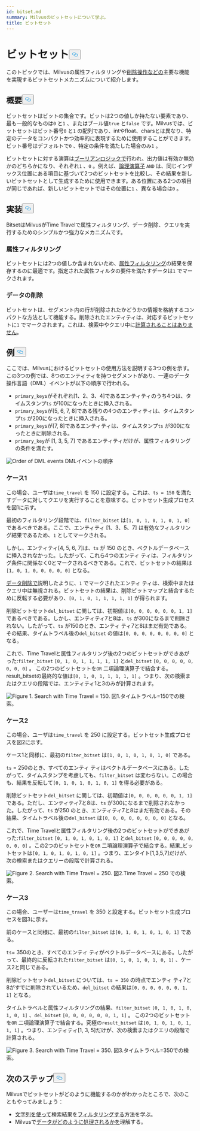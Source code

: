 ```yaml
---
id: bitset.md
summary: Milvusのビットセットについて学ぶ。
title: ビットセット
---
```

<h1 id="Bitset" class="common-anchor-header">ビットセット<button data-href="#Bitset" class="anchor-icon" translate="no">
      <svg translate="no"
        aria-hidden="true"
        focusable="false"
        height="20"
        version="1.1"
        viewBox="0 0 16 16"
        width="16"
      >
        <path
          fill="#0092E4"
          fill-rule="evenodd"
          d="M4 9h1v1H4c-1.5 0-3-1.69-3-3.5S2.55 3 4 3h4c1.45 0 3 1.69 3 3.5 0 1.41-.91 2.72-2 3.25V8.59c.58-.45 1-1.27 1-2.09C10 5.22 8.98 4 8 4H4c-.98 0-2 1.22-2 2.5S3 9 4 9zm9-3h-1v1h1c1 0 2 1.22 2 2.5S13.98 12 13 12H9c-.98 0-2-1.22-2-2.5 0-.83.42-1.64 1-2.09V6.25c-1.09.53-2 1.84-2 3.25C6 11.31 7.55 13 9 13h4c1.45 0 3-1.69 3-3.5S14.5 6 13 6z"
        ></path>
      </svg>
    </button></h1><p>このトピックでは、Milvusの属性フィルタリングや<a href="https://milvus.io/blog/2022-02-07-how-milvus-deletes-streaming-data-in-distributed-cluster.md">削除操作などの</a>主要な機能を実現するビットセットメカニズムについて紹介します。</p>
<h2 id="Overview" class="common-anchor-header">概要<button data-href="#Overview" class="anchor-icon" translate="no">
      <svg translate="no"
        aria-hidden="true"
        focusable="false"
        height="20"
        version="1.1"
        viewBox="0 0 16 16"
        width="16"
      >
        <path
          fill="#0092E4"
          fill-rule="evenodd"
          d="M4 9h1v1H4c-1.5 0-3-1.69-3-3.5S2.55 3 4 3h4c1.45 0 3 1.69 3 3.5 0 1.41-.91 2.72-2 3.25V8.59c.58-.45 1-1.27 1-2.09C10 5.22 8.98 4 8 4H4c-.98 0-2 1.22-2 2.5S3 9 4 9zm9-3h-1v1h1c1 0 2 1.22 2 2.5S13.98 12 13 12H9c-.98 0-2-1.22-2-2.5 0-.83.42-1.64 1-2.09V6.25c-1.09.53-2 1.84-2 3.25C6 11.31 7.55 13 9 13h4c1.45 0 3-1.69 3-3.5S14.5 6 13 6z"
        ></path>
      </svg>
    </button></h2><p>ビットセットはビットの集合です。ビットは2つの値しか持たない要素であり、最も一般的なものは<code translate="no">0</code> と<code translate="no">1</code> 、またはブール値<code translate="no">true</code> と<code translate="no">false</code> です。Milvusでは、ビットセットはビット番号<code translate="no">0</code> と<code translate="no">1</code> の配列であり、intやfloat、charsとは異なり、特定のデータをコンパクトかつ効率的に表現するために使用することができます。ビット番号はデフォルトで<code translate="no">0</code> 、特定の条件を満たした場合のみ<code translate="no">1</code> 。</p>
<p>ビットセットに対する演算は<a href="/docs/ja/boolean.md">ブーリアンロジックで</a>行われ、出力値は有効か無効かのどちらかになり、それぞれ<code translate="no">1</code> 、<code translate="no">0</code> 。例えば、<a href="https://milvus.io/docs/v2.1.x/boolean.md#Logical-operators">論理演算子</a> <code translate="no">AND</code> は、同じインデックス位置にある項目に基づいて2つのビットセットを比較し、その結果を新しいビットセットとして生成するために使用できます。ある位置にある2つの項目が同じであれば、新しいビットセットではその位置に<code translate="no">1</code> 、異なる場合は<code translate="no">0</code> 。</p>
<h2 id="Implementation" class="common-anchor-header">実装<button data-href="#Implementation" class="anchor-icon" translate="no">
      <svg translate="no"
        aria-hidden="true"
        focusable="false"
        height="20"
        version="1.1"
        viewBox="0 0 16 16"
        width="16"
      >
        <path
          fill="#0092E4"
          fill-rule="evenodd"
          d="M4 9h1v1H4c-1.5 0-3-1.69-3-3.5S2.55 3 4 3h4c1.45 0 3 1.69 3 3.5 0 1.41-.91 2.72-2 3.25V8.59c.58-.45 1-1.27 1-2.09C10 5.22 8.98 4 8 4H4c-.98 0-2 1.22-2 2.5S3 9 4 9zm9-3h-1v1h1c1 0 2 1.22 2 2.5S13.98 12 13 12H9c-.98 0-2-1.22-2-2.5 0-.83.42-1.64 1-2.09V6.25c-1.09.53-2 1.84-2 3.25C6 11.31 7.55 13 9 13h4c1.45 0 3-1.69 3-3.5S14.5 6 13 6z"
        ></path>
      </svg>
    </button></h2><p>BitsetはMilvusがTime Travelで属性フィルタリング、データ削除、クエリを実行するためのシンプルかつ強力なメカニズムです。</p>
<h3 id="Attribute-filtering" class="common-anchor-header">属性フィルタリング</h3><p>ビットセットには2つの値しか含まれないため、<a href="https://milvus.io/docs/v2.1.x/hybridsearch.md">属性フィルタリング</a>の結果を保存するのに最適です。指定された属性フィルタの要件を満たすデータは<code translate="no">1</code> でマークされます。</p>
<h3 id="Data-deletion" class="common-anchor-header">データの削除</h3><p>ビットセットは、セグメント内の行が削除されたかどうかの情報を格納するコンパクトな方法として機能する。削除されたエンティティは、対応するビットセットに<code translate="no">1</code> でマークされます。これは、検索中やクエリ中に<a href="https://milvus.io/blog/deleting-data-in-milvus.md">計算されることはありません</a>。</p>
<h2 id="Examples" class="common-anchor-header">例<button data-href="#Examples" class="anchor-icon" translate="no">
      <svg translate="no"
        aria-hidden="true"
        focusable="false"
        height="20"
        version="1.1"
        viewBox="0 0 16 16"
        width="16"
      >
        <path
          fill="#0092E4"
          fill-rule="evenodd"
          d="M4 9h1v1H4c-1.5 0-3-1.69-3-3.5S2.55 3 4 3h4c1.45 0 3 1.69 3 3.5 0 1.41-.91 2.72-2 3.25V8.59c.58-.45 1-1.27 1-2.09C10 5.22 8.98 4 8 4H4c-.98 0-2 1.22-2 2.5S3 9 4 9zm9-3h-1v1h1c1 0 2 1.22 2 2.5S13.98 12 13 12H9c-.98 0-2-1.22-2-2.5 0-.83.42-1.64 1-2.09V6.25c-1.09.53-2 1.84-2 3.25C6 11.31 7.55 13 9 13h4c1.45 0 3-1.69 3-3.5S14.5 6 13 6z"
        ></path>
      </svg>
    </button></h2><p>ここでは、Milvusにおけるビットセットの使用方法を説明する3つの例を示す。この3つの例では、8つのエンティティを持つセグメントがあり、一連のデータ操作言語（DML）イベントが以下の順序で行われる。</p>
<ul>
<li><code translate="no">primary_key</code>sがそれぞれ[1、2、3、4]であるエンティティのうち4つは、タイムスタンプ<code translate="no">ts</code> が100になったときに挿入される。</li>
<li><code translate="no">primary_key</code>sが[5, 6, 7, 8]である残りの4つのエンティティは、タイムスタンプ<code translate="no">ts</code> が200になったときに挿入される。</li>
<li><code translate="no">primary_key</code>sが[7, 8]であるエンティティは、タイムスタンプ<code translate="no">ts</code> が300になったときに削除される。</li>
<li><code translate="no">primary_key</code>が [1, 3, 5, 7] であるエンティティだけが、属性フィルタリングの条件を満たす。</li>
</ul>
<p>
  
   <span class="img-wrapper"> <img translate="no" src="/docs/v2.5.x/assets/bitset_0.svg" alt="Order of DML events" class="doc-image" id="order-of-dml-events" />
   </span> <span class="img-wrapper"> <span>DMLイベントの順序</span> </span></p>
<h3 id="Case-one" class="common-anchor-header">ケース1</h3><p>この場合、ユーザは<code translate="no">time_travel</code> を 150 に設定する。これは、<code translate="no">ts = 150</code> を満たすデータに対してクエリを実行することを意味する。ビットセット生成プロセスを図1に示す。</p>
<p>最初のフィルタリング段階では、<code translate="no">filter_bitset</code> は<code translate="no">[1, 0, 1, 0, 1, 0, 1, 0]</code> であるべきである。ここで、エンティティ [1、3、5、7] は有効なフィルタリング結果であるため、<code translate="no">1</code> としてマークされる。</p>
<p>しかし、エンティティ[4, 5, 6, 7]は、<code translate="no">ts</code> が 150 のとき、ベクトルデータベースに挿入されなかった。したがって、これら4つのエンティ ティは、フィルタリング条件に関係なく0とマークされるべきである。これで、ビットセットの結果は<code translate="no">[1, 0, 1, 0, 0, 0, 0, 0]</code> となる。</p>
<p><a href="#data-deletion">データ削除で</a>説明したように、<code translate="no">1</code> でマークされたエンティ ティは、検索中またはクエリ中は無視される。ビットセットの結果は、削除ビットマップと結合するために反転する必要があり、<code translate="no">[0, 1, 0, 1, 1, 1, 1, 1]</code> が得られます。</p>
<p>削除ビットセット<code translate="no">del_bitset</code> に関しては、初期値は<code translate="no">[0, 0, 0, 0, 0, 0, 1, 1]</code> であるべきである。しかし、エンティティ7と8は、<code translate="no">ts</code> が300になるまで削除されない。したがって、<code translate="no">ts</code> が150のとき、エンティ ティ7と8はまだ有効である。その結果、タイムトラベル後の<code translate="no">del_bitset</code> の値は<code translate="no">[0, 0, 0, 0, 0, 0, 0, 0]</code> となる。</p>
<p>これで、Time Travelと属性フィルタリング後の2つのビットセットができあがった:<code translate="no">filter_bitset</code> <code translate="no">[0, 1, 0, 1, 1, 1, 1, 1]</code> と<code translate="no">del_bitset</code> <code translate="no">[0, 0, 0, 0, 0, 0, 0, 0]</code> 。  この2つのビットセットを<code translate="no">OR</code> 二項論理演算子で結合する。result_bitsetの最終的な値は<code translate="no">[0, 1, 0, 1, 1, 1, 1, 1]</code> 。つまり、次の検索またはクエリの段階では、エンティティ1と3のみが計算されます。</p>
<p>
 <span class="img-wrapper">
   <img translate="no" src="/docs/v2.5.x/assets/bitset_1.jpg" alt="Figure 1. Search with Time Travel = 150." class="doc-image" id="figure-1.-search-with-time-travel-=-150." />
   <span>図1.タイムトラベル=150での検索</span>。 </span></p>
<h3 id="Case-two" class="common-anchor-header">ケース2</h3><p>この場合、ユーザは<code translate="no">time_travel</code> を 250 に設定する。ビットセット生成プロセスを図2に示す。</p>
<p>ケース1と同様に、最初の<code translate="no">filter_bitset</code> は<code translate="no">[1, 0, 1, 0, 1, 0, 1, 0]</code> である。</p>
<p><code translate="no">ts</code> = 250のとき、すべてのエンティ ティはベクトルデータベースにある。したがって、タイムスタンプを考慮しても、<code translate="no">filter_bitset</code> は変わらない。この場合も、結果を反転して<code translate="no">[0, 1, 0, 1, 0, 1, 0, 1]</code> を得る必要がある。</p>
<p>削除ビットセット<code translate="no">del_bitset</code> に関しては、初期値は<code translate="no">[0, 0, 0, 0, 0, 0, 1, 1]</code> である。ただし、エンティティ7と8は、<code translate="no">ts</code> が300になるまで削除されなかった。したがって、<code translate="no">ts</code> が250 のとき、エンティティ7と8はまだ有効である。その結果、タイムトラベル後の<code translate="no">del_bitset</code> は<code translate="no">[0, 0, 0, 0, 0, 0, 0, 0]</code> となる。</p>
<p>これで、Time Travelと属性フィルタリング後の2つのビットセットができあがった:<code translate="no">filter_bitset</code> <code translate="no">[0, 1, 0, 1, 0, 1, 0, 1]</code> と<code translate="no">del_bitset</code> <code translate="no">[0, 0, 0, 0, 0, 0, 0, 0]</code> 。この2つのビットセットを<code translate="no">OR</code> 二項論理演算子で結合する。結果_ビットセットは<code translate="no">[0, 1, 0, 1, 0, 1, 0, 1]</code> 。つまり、エンタイト[1,3,5,7]だけが、次の検索またはクエリーの段階で計算される。</p>
<p>
 <span class="img-wrapper">
   <img translate="no" src="/docs/v2.5.x/assets/bitset_2.jpg" alt="Figure 2. Search with Time Travel = 250." class="doc-image" id="figure-2.-search-with-time-travel-=-250." />
   <span>図2.Time Travel = 250 での検索</span>。 </span></p>
<h3 id="Case-three" class="common-anchor-header">ケース3</h3><p>この場合、ユーザーは<code translate="no">time_travel</code> を 350 と設定する。ビットセット生成プロセスを図3に示す。</p>
<p>前のケースと同様に、最初の<code translate="no">filter_bitset</code> は<code translate="no">[0, 1, 0, 1, 0, 1, 0, 1]</code> である。</p>
<p><code translate="no">ts</code>= 350のとき、すべてのエンティ ティがベクトルデータベースにある。したがって、最終的に反転された<code translate="no">filter_bitset</code> は<code translate="no">[0, 1, 0, 1, 0, 1, 0, 1]</code> 、ケース2と同じである。</p>
<p>削除ビットセット<code translate="no">del_bitset</code> については、<code translate="no">ts = 350</code> の時点でエンティ ティ7と8がすでに削除されているため、<code translate="no">del_bitset</code> の結果は<code translate="no">[0, 0, 0, 0, 0, 0, 1, 1]</code> となる。</p>
<p>タイムトラベルと属性フィルタリングの結果、<code translate="no">filter_bitset</code> <code translate="no">[0, 1, 0, 1, 0, 1, 0, 1]</code> 、<code translate="no">del_bitset</code> <code translate="no">[0, 0, 0, 0, 0, 0, 1, 1]</code> 。  この2つのビットセットを<code translate="no">OR</code> 二項論理演算子で結合する。究極の<code translate="no">result_bitset</code> は<code translate="no">[0, 1, 0, 1, 0, 1, 1, 1]</code> 。つまり、エンティティ[1, 3, 5]だけが、次の検索またはクエリの段階で計算される。</p>
<p>
 <span class="img-wrapper">
   <img translate="no" src="/docs/v2.5.x/assets/bitset_3.jpg" alt="Figure 3. Search with Time Travel = 350." class="doc-image" id="figure-3.-search-with-time-travel-=-350." />
   <span>図3.タイムトラベル=350での検索</span>。 </span></p>
<h2 id="Whats-next" class="common-anchor-header">次のステップ<button data-href="#Whats-next" class="anchor-icon" translate="no">
      <svg translate="no"
        aria-hidden="true"
        focusable="false"
        height="20"
        version="1.1"
        viewBox="0 0 16 16"
        width="16"
      >
        <path
          fill="#0092E4"
          fill-rule="evenodd"
          d="M4 9h1v1H4c-1.5 0-3-1.69-3-3.5S2.55 3 4 3h4c1.45 0 3 1.69 3 3.5 0 1.41-.91 2.72-2 3.25V8.59c.58-.45 1-1.27 1-2.09C10 5.22 8.98 4 8 4H4c-.98 0-2 1.22-2 2.5S3 9 4 9zm9-3h-1v1h1c1 0 2 1.22 2 2.5S13.98 12 13 12H9c-.98 0-2-1.22-2-2.5 0-.83.42-1.64 1-2.09V6.25c-1.09.53-2 1.84-2 3.25C6 11.31 7.55 13 9 13h4c1.45 0 3-1.69 3-3.5S14.5 6 13 6z"
        ></path>
      </svg>
    </button></h2><p>Milvusでビットセットがどのように機能するのかがわかったところで、次のこともやってみましょう：</p>
<ul>
<li><a href="https://milvus.io/blog/2022-08-08-How-to-use-string-data-to-empower-your-similarity-search-applications.md">文字列を使って</a>検索結果を<a href="https://milvus.io/blog/2022-08-08-How-to-use-string-data-to-empower-your-similarity-search-applications.md">フィルタリングする</a>方法を学ぶ。</li>
<li>Milvusで<a href="https://milvus.io/docs/v2.1.x/data_processing.md">データがどのように処理されるかを</a>理解する。</li>
</ul>
